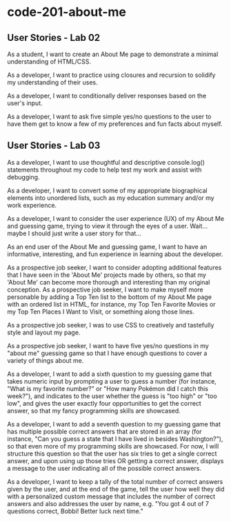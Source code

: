 # code-201-about-me

## User Stories - Lab 02

As a student, I want to create an About Me page to demonstrate a minimal understanding of HTML/CSS.

As a developer, I want to practice using closures and recursion to solidify my understanding of their uses.

As a developer, I want to conditionally deliver responses based on the user's input.

As a developer, I want to ask five simple yes/no questions to the user to have them get to know a few of my preferences and fun facts about myself.

## User Stories - Lab 03

As a developer, I want to use thoughtful and descriptive console.log() statements throughout my code to help test my work and assist with debugging.

As a developer, I want to convert some of my appropriate biographical elements into unordered lists, such as my education summary and/or my work experience.

As a developer, I want to consider the user experience (UX) of my About Me and guessing game, trying to view it through the eyes of a user. Wait... maybe I should just write a user story for that...

As an end user of the About Me and guessing game, I want to have an informative, interesting, and fun experience in learning about the developer.

As a prospective job seeker, I want to consider adopting additional features that I have seen in the 'About Me' projects made by others, so that my 'About Me' can become more thorough and interesting than my original conception.
As a prospective job seeker, I want to make myself more personable by adding a Top Ten list to the bottom of my About Me page with an ordered list in HTML, for instance, my Top Ten Favorite Movies or my Top Ten Places I Want to Visit, or something along those lines.

As a prospective job seeker, I was to use CSS to creatively and tastefully style and layout my page.

As a prospective job seeker, I want to have five yes/no questions in my "about me" guessing game so that I have enough questions to cover a variety of things about me.

As a developer, I want to add a sixth question to my guessing game that takes numeric input by prompting a user to guess a number (for instance, "What is my favorite number?" or "How many Pokémon did I catch this week?"), and indicates to the user whether the guess is "too high" or "too low", and gives the user exactly four opportunities to get the correct answer, so that my fancy programming skills are showcased.

As a developer, I want to add a seventh question to my guessing game that has multiple possible correct answers that are stored in an array (for instance, "Can you guess a state that I have lived in besides Washington?"), so that even more of my programming skills are showcased. For now, I will structure this question so that the user has six tries to get a single correct answer, and upon using up those tries OR getting a correct answer, displays a message to the user indicating all of the possible correct answers.

As a developer, I want to keep a tally of the total number of correct answers given by the user, and at the end of the game, tell the user how well they did with a personalized custom message that includes the number of correct answers and also addresses the user by name, e.g. "You got 4 out of 7 questions correct, Bobbi! Better luck next time."